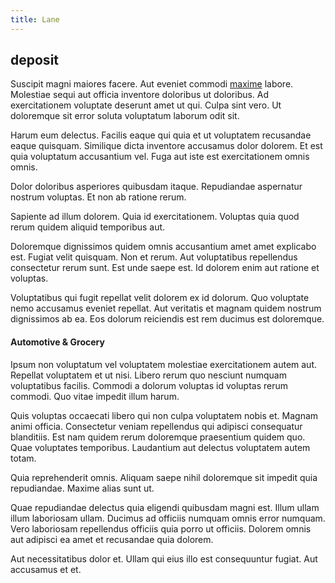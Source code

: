 ```yaml
---
title: Lane
---
```


## deposit

Suscipit magni maiores facere. Aut eveniet commodi [maxime](/eos/velit/street_data_system_worthy.md) labore. Molestiae sequi aut officia inventore doloribus ut doloribus. Ad exercitationem voluptate deserunt amet ut qui. Culpa sint vero. Ut doloremque sit error soluta voluptatum laborum odit sit.

Harum eum delectus. Facilis eaque qui quia et ut voluptatem recusandae eaque quisquam. Similique dicta inventore accusamus dolor dolorem. Et est quia voluptatum accusantium vel. Fuga aut iste est exercitationem omnis omnis.

Dolor doloribus asperiores quibusdam itaque. Repudiandae aspernatur nostrum voluptas. Et non ab ratione rerum.

Sapiente ad illum dolorem. Quia id exercitationem. Voluptas quia quod rerum quidem aliquid temporibus aut.

Doloremque dignissimos quidem omnis accusantium amet amet explicabo est. Fugiat velit quisquam. Non et rerum. Aut voluptatibus repellendus consectetur rerum sunt. Est unde saepe est. Id dolorem enim aut ratione et voluptas.

Voluptatibus qui fugit repellat velit dolorem ex id dolorum. Quo voluptate nemo accusamus eveniet repellat. Aut veritatis et magnam quidem nostrum dignissimos ab ea. Eos dolorum reiciendis est rem ducimus est doloremque.

#### Automotive & Grocery

Ipsum non voluptatum vel voluptatem molestiae exercitationem autem aut. Repellat voluptatem et ut nisi. Libero rerum quo nesciunt numquam voluptatibus facilis. Commodi a dolorum voluptas id voluptas rerum commodi. Quo vitae impedit illum harum.

Quis voluptas occaecati libero qui non culpa voluptatem nobis et. Magnam animi officia. Consectetur veniam repellendus qui adipisci consequatur blanditiis. Est nam quidem rerum doloremque praesentium quidem quo. Quae voluptates temporibus. Laudantium aut delectus voluptatem autem totam.

Quia reprehenderit omnis. Aliquam saepe nihil doloremque sit impedit quia repudiandae. Maxime alias sunt ut.

Quae repudiandae delectus quia eligendi quibusdam magni est. Illum ullam illum laboriosam ullam. Ducimus ad officiis numquam omnis error numquam. Vero laboriosam repellendus officiis quia porro ut officiis. Dolorem omnis aut adipisci ea amet et recusandae quia dolorem.

Aut necessitatibus dolor et. Ullam qui eius illo est consequuntur fugiat. Aut accusamus et et.
